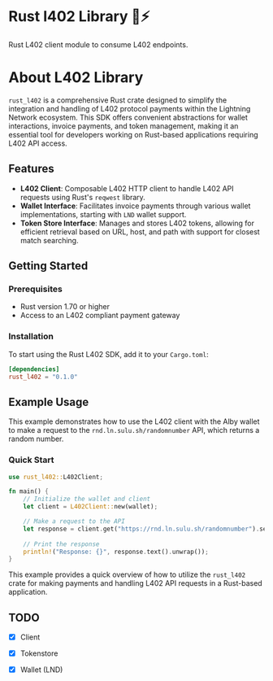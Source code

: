 # Rust l402 Library 🦀⚡

Rust L402 client module to consume L402 endpoints. 

# About L402 Library

`rust_l402` is a comprehensive Rust crate designed to simplify the integration and handling of L402 protocol payments within the Lightning Network ecosystem. This SDK offers convenient abstractions for wallet interactions, invoice payments, and token management, making it an essential tool for developers working on Rust-based applications requiring L402 API access.

## Features

- **L402 Client**: Composable L402 HTTP client to handle L402 API requests using Rust's `reqwest` library.
- **Wallet Interface**: Facilitates invoice payments through various wallet implementations, starting with `LND` wallet support.
- **Token Store Interface**: Manages and stores L402 tokens, allowing for efficient retrieval based on URL, host, and path with support for closest match searching.

## Getting Started

### Prerequisites

- Rust version 1.70 or higher
- Access to an L402 compliant payment gateway

### Installation

To start using the Rust L402 SDK, add it to your `Cargo.toml`:

```toml
[dependencies]
rust_l402 = "0.1.0"
```

## Example Usage

This example demonstrates how to use the L402 client with the Alby wallet to make a request to the `rnd.ln.sulu.sh/randomnumber` API, which returns a random number.

### Quick Start

```rust
use rust_l402::L402Client;

fn main() {
    // Initialize the wallet and client
    let client = L402Client::new(wallet);

    // Make a request to the API
    let response = client.get("https://rnd.ln.sulu.sh/randomnumber").send().unwrap();
    
    // Print the response
    println!("Response: {}", response.text().unwrap());
}
```

This example provides a quick overview of how to utilize the `rust_l402` crate for making payments and handling L402 API requests in a Rust-based application.

## TODO 

- [x] Client
- [x] Tokenstore
- [x] Wallet (LND)
  
